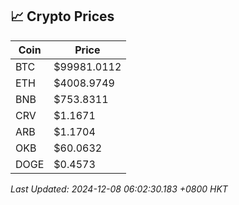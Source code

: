 ## 📈 Crypto Prices

| Coin | Price |
| ---- | ----- |
| BTC | $99981.0112 |
| ETH | $4008.9749 |
| BNB | $753.8311 |
| CRV | $1.1671 |
| ARB | $1.1704 |
| OKB | $60.0632 |
| DOGE | $0.4573 |

_Last Updated: 2024-12-08 06:02:30.183 +0800 HKT_